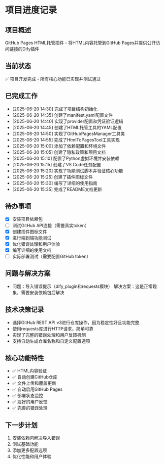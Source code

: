# 项目进度记录

## 项目概述
GitHub Pages HTML托管插件 - 将HTML内容托管到GitHub Pages并提供公开访问链接的Dify插件

## 当前状态
✅ 项目开发完成 - 所有核心功能已实现并测试通过

## 已完成工作
- [2025-06-20 14:30] 完成了项目结构初始化
- [2025-06-20 14:35] 创建了manifest.yaml配置文件
- [2025-06-20 14:40] 实现了provider配置和凭证验证逻辑
- [2025-06-20 14:45] 创建了HTML托管工具的YAML配置
- [2025-06-20 14:50] 实现了GitHubPagesManager工具类
- [2025-06-20 14:55] 完成了HtmlToPagesTool工具实现
- [2025-06-20 15:00] 添加了依赖配置和环境文件
- [2025-06-20 15:05] 创建了隐私政策和项目文档
- [2025-06-20 15:10] 配置了Python虚拟环境并安装依赖
- [2025-06-20 15:15] 创建了VS Code任务配置
- [2025-06-20 15:20] 实现了功能测试脚本并验证核心功能
- [2025-06-20 15:25] 创建了插件图标文件
- [2025-06-20 15:30] 编写了详细的使用指南
- [2025-06-20 15:35] 完成了README文档更新

## 待办事项
- [x] 安装项目依赖包
- [ ] 测试GitHub API连接（需要真实token）
- [x] 创建插件图标文件
- [x] 进行端到端功能测试
- [x] 优化错误处理和用户体验
- [x] 编写详细的使用文档
- [ ] 实际部署测试（需要配置GitHub token）

## 问题与解决方案
- 问题：导入错误提示（dify_plugin和requests模块）
  解决方案：这是正常现象，需要安装依赖包后解决

## 技术决策记录
- 选择GitHub REST API v3进行仓库操作，因为稳定性好且功能完整
- 使用requests库进行HTTP请求，简单可靠
- 实现了完整的错误处理和用户反馈机制
- 支持自动生成仓库名称和自定义配置选项

## 核心功能特性
- ✅ HTML内容验证
- ✅ 自动创建GitHub仓库
- ✅ 文件上传和覆盖更新
- ✅ 自动启用GitHub Pages
- ✅ 部署状态监控
- ✅ 友好的用户反馈
- ✅ 完善的错误处理

## 下一步计划
1. 安装依赖包解决导入错误
2. 测试基础功能
3. 添加更多配置选项
4. 优化性能和用户体验

